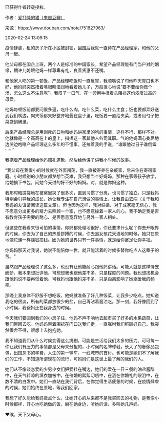 已获得作者转载授权。


作者：[爱打盹的猫（来自豆瓣）](https://www.douban.com/people/156796210/)


来源：https://www.douban.com/note/751827963/


2020-02-24 13:09:15


疫情肆虐，租的房子所在小区被封锁，回国后我就一直待在产品经理家，和他的父母一起。  

他父母都在国企上班，两个人是标准的中国家长，希望产品经理能有门当户对的姻缘，期许儿媳跟他妈一样尊卑有礼，良善贤惠不还嘴。  

和他家人吃的第一顿饭，产品经理吃饭时一直反胃，我顺嘴说了句他昨天胃口也不好，他妈妈突然捂着嘴眼睛湿润地看着她儿子，万般担心地说“要不要给你做个汤，怎么这么不注意呢”。我叹了一口气，在一旁用手撑着头阻挡这份浓度过高的母爱。  

他妈每顿饭前都要问很多遍，吃什么肉，吃什么菜，吃什么主食；饭也要都弄好送到我们嘴边，肉夹馍都夹好整齐地叠在盘子里，吃饭要一直给夹菜，或者用勺子把菜盛到碗里。  

后来产品经理总是用训斥的口吻和她妈讲家里的狗的事情，这样不行，那样不对。他就像是一个高高在上的皇上，指挥这一家其他人各司其职。气的他妈满心委屈地边哭边咆哮产品经理这么多年的不懂事，还拉着我的手说，“谁跟他过日子谁倒霉······“  

我拖着产品经理给他妈赔礼道歉，然后给他讲了讲我小时候的故事。  

“我父母在我很小的时候就在外面闯荡，我一直被寄养在亲戚家，后来住在寄宿家庭。小时候别的小朋友都梦想当英雄，我只想当个好妈妈，那种在家等孩子放学，给她摘下书包，问她今天过的好不好的妈妈。对，就是你妈这种。  

我那时暗搓搓地在被窝里哭了很多次，直到习惯了分离，也习惯了独立。只是我妈特别会引导我的成长，她让我专注在自己想做的事情上，让我自由去闯（关于我和我妈的友谊请阅读这篇文章）。但也因为这样，我对结婚、对于成家毫无信心，我不愿意分出更多的精力去照顾一个家，也不愿意操着一家人的心。我不确定我是否有教育孩子需要的耐心、是否愿意宽容地与另外一家人相处。  

但这些在我看来很可怕的事情，你妈都处理地很好，你还要求什么呢？你去开眼界的时候，你去为了自己的热爱拼搏的时候，你去追女孩花天酒地的时候，她只在原地像陀螺一样赚钱攒钱。因为她的世界只有一件事情，就是给你富足让你幸福。  

你妈妈那天对我说，她说不能陪你一世，就只能活着的时候多替你吃点人这辈子的苦。“  

虽然跟产品经理说了这么多，也没有让他能耐心跟他妈讲话。可能人就是这样恃宠而骄，我本来想批评他，可想想我也跟他差不多，只是程度的问题。我也想找机会跟他妈说不要再惯着他，可我妈也跟他妈差不多，只是距离影响了她溺爱我的频率。  

那晚上我身体不舒服不想吃饭，他妈就准备了好几种饭菜，让我多少吃点。她知道我吃的很淡，所有的菜都放很少的盐，自己再沾着酱油吃。那一刻，我好像回到了小时候，我爸妈还在我身边的时候。  

今天我们要回到我们的小房子住，他妈不声不响地去超市买了好多的水果蔬菜，让我们带回去吃。他妈妈带着围裙在门口送我们走，一直嘱咐我们照顾好自己。我突然很舍不得，很想上去抱抱她。  

我不知道我们从什么时候变得这么挑剔，可能是生活给我们太多的压力。可可每一件让我们有压力的事情都是父母来分担的，小时候的名牌球鞋，长大了的奢侈品包包，出国念书的学费，人生的第一辆车，一线城市的首付。也可能是她们不了解我们的工作，不知道所谓现在的流行，可妈妈们是这世上最了解的我们的人。  

她们从不像谈恋爱的少男少女们把爱挂在嘴边，她们的爱在一日三餐的油盐酱醋中，在天气转凉的填衣加被中，在催婚的絮絮叨叨中，在洒在你婚礼的眼泪中，在数不清的白发中。她们一直站在我们背后，在你觉得生活疲惫的时候，在疫情肆虐的时候，她们始终在原地，等我们回家。  

我想了好久能给我妈做点什么，让她开心的从来都不是我买回去的礼物，是我像小时候那样，开心地吃她做的饭，躺在她身边，听她的话，多叫她几声妈。  

❤唉，天下父母心。  


